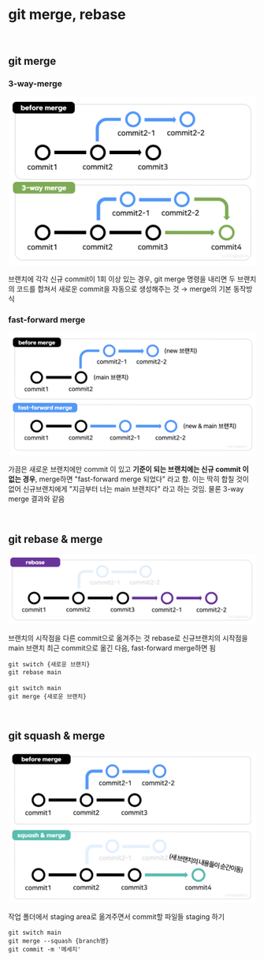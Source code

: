 # git merge, rebase

<br/>

## git merge

### 3-way-merge

![git_merge](/Images/git_merge.png)

브랜치에 각각 신규 commit이 1회 이상 있는 경우, git merge 명령을 내리면 두 브랜치의 코드를 합쳐서 새로운 commit을 자동으로 생성해주는 것 → merge의 기본 동작방식

### fast-forward merge

![git_fast_forward_merge](/Images/git_fast_forward_merge.png)

가끔은 새로운 브랜치에만 commit 이 있고 **기준이 되는 브랜치에는 신규 commit 이 없는 경우**, merge하면 "fast-forward merge 되었다" 라고 함.
이는 딱히 합칠 것이 없어 신규브랜치에게 "지금부터 너는 main 브랜치다" 라고 하는 것임. 물론 3-way merge 결과와 같음

<br/>

## git rebase & merge

![git_rebase](/Images/git_rebase.png)

브랜치의 시작점을 다른 commit으로 옮겨주는 것
rebase로 신규브랜치의 시작점을 main 브랜치 최근 commit으로 옮긴 다음, fast-forward merge하면 됨

```shell
git switch {새로운 브랜치}
git rebase main

git switch main
git merge {새로운 브랜치}
```

<br/>

## git squash & merge

![git_squash](/Images/git_squash.png)

작업 폴더에서 staging area로 옮겨주면서 commit할 파일들 staging 하기

```shell
git switch main
git merge --squash {branch명}
git commit -m '메세지'
```

